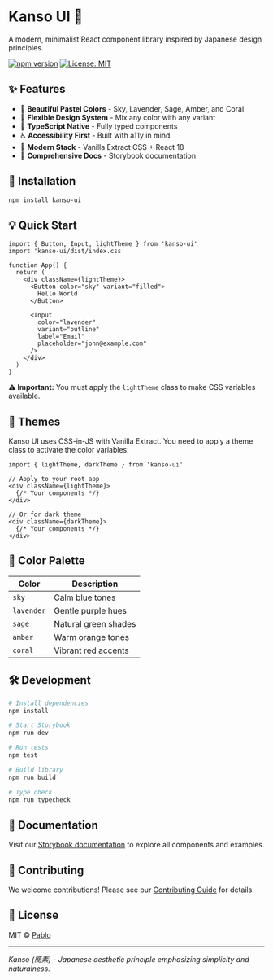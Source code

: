 # Kanso UI 🌸

A modern, minimalist React component library inspired by Japanese design principles.

[![npm version](https://badge.fury.io/js/kanso-ui.svg)](https://badge.fury.io/js/kanso-ui)
[![License: MIT](https://img.shields.io/badge/License-MIT-yellow.svg)](https://opensource.org/licenses/MIT)

## ✨ Features

- 🎨 **Beautiful Pastel Colors** - Sky, Lavender, Sage, Amber, and Coral
- 🔧 **Flexible Design System** - Mix any color with any variant
- 🎯 **TypeScript Native** - Fully typed components
- ♿ **Accessibility First** - Built with a11y in mind
- 🚀 **Modern Stack** - Vanilla Extract CSS + React 18
- 📖 **Comprehensive Docs** - Storybook documentation

## 🚀 Installation

```bash
npm install kanso-ui
```

## 💡 Quick Start

```tsx
import { Button, Input, lightTheme } from 'kanso-ui'
import 'kanso-ui/dist/index.css'

function App() {
  return (
    <div className={lightTheme}>
      <Button color="sky" variant="filled">
        Hello World
      </Button>

      <Input 
        color="lavender" 
        variant="outline" 
        label="Email" 
        placeholder="john@example.com" 
      />
    </div>
  )
}
```

**⚠️ Important:** You must apply the `lightTheme` class to make CSS variables available.

## 🎨 Themes

Kanso UI uses CSS-in-JS with Vanilla Extract. You need to apply a theme class to activate the color variables:

```tsx
import { lightTheme, darkTheme } from 'kanso-ui'

// Apply to your root app
<div className={lightTheme}>
  {/* Your components */}
</div>

// Or for dark theme
<div className={darkTheme}>
  {/* Your components */}
</div>
```

## 🎨 Color Palette

| Color      | Description          |
| ---------- | -------------------- |
| `sky`      | Calm blue tones      |
| `lavender` | Gentle purple hues   |
| `sage`     | Natural green shades |
| `amber`    | Warm orange tones    |
| `coral`    | Vibrant red accents  |

## 🛠 Development

```bash
# Install dependencies
npm install

# Start Storybook
npm run dev

# Run tests
npm test

# Build library
npm run build

# Type check
npm run typecheck
```

## 📖 Documentation

Visit our [Storybook documentation](https://kanso-ui.vercel.app/?path=/story/introduction--get-started) to explore all components and examples.

## 🤝 Contributing

We welcome contributions! Please see our [Contributing Guide](CONTRIBUTING.md) for details.

## 📄 License

MIT © [Pablo](https://github.com/pablofuentessanz)

---

_Kanso (簡素) - Japanese aesthetic principle emphasizing simplicity and naturalness._
